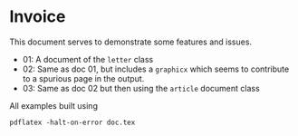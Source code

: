 # Invoice

This document serves to demonstrate some features and issues.

 - 01: A document of the `letter` class
 - 02: Same as doc 01, but includes a `graphicx` which seems to contribute to a spurious page in the output.
 - 03: Same as doc 02 but then using the `article` document class

All examples built using

```
pdflatex -halt-on-error doc.tex
```
